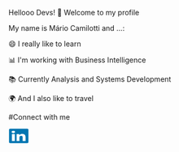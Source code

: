 Hellooo Devs! 👋 Welcome to my profile


My name is Mário Camilotti and ...:


😄 I really like to learn 

📊 I'm working with Business Intelligence

📚 Currently Analysis and Systems Development

🌍 And I also like to travel


#Connect with me

<a href= "https://www.linkedin.com/in/mario-camilotti/" target="_blank">
  <img align="center" alt="Mario Linkedin" height="30" width="40" src="https://raw.githubusercontent.com/devicons/devicon/master/icons/linkedin/linkedin-original.svg"
       style="max-width:100%;">
  </a>




